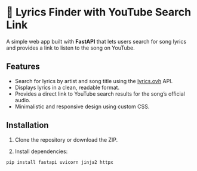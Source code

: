 # 🎵 Lyrics Finder with YouTube Search Link

A simple web app built with **FastAPI** that lets users search for song lyrics and provides a link to listen to the song on YouTube.

## Features

- Search for lyrics by artist and song title using the [lyrics.ovh](https://lyricsovh.docs.apiary.io/) API.
- Displays lyrics in a clean, readable format.
- Provides a direct link to YouTube search results for the song’s official audio.
- Minimalistic and responsive design using custom CSS.

## Installation

1. Clone the repository or download the ZIP.

2. Install dependencies:

```bash
pip install fastapi uvicorn jinja2 httpx
